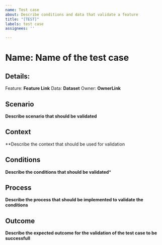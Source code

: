 ```yaml
---
name: Test case
about: Describe conditions and data that validate a feature
title: "[TEST]"
labels: test case
assignees: ''

---
```


# Name: **Name of the test case**

## Details:
Feature: **Feature Link**
Data: **Dataset**
Owner: **OwnerLink**

## Scenario
**Describe scenario that should be validated**

## Context
**Describe the context that should be used for validation

## Conditions
**Describe the conditions that should be validated***

## Process
**Describe the process that should be implemented to validate the conditions**

## Outcome
**Describe the expected outcome for the validation of the test case to be successfull**

